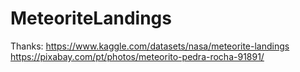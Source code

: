 # MeteoriteLandings
Thanks:
https://www.kaggle.com/datasets/nasa/meteorite-landings
https://pixabay.com/pt/photos/meteorito-pedra-rocha-91891/